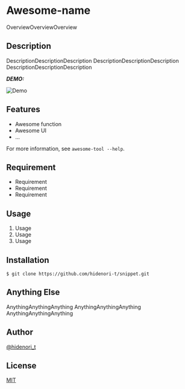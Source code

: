 <!--- https://qiita.com/b4b4r07/items/c80d53db9a0fd59086ec -->

# Awesome-name

<!---
![Badge Status](https://ci-as-a-service)
-->

OverviewOverviewOverview

## Description

DescriptionDescriptionDescription
DescriptionDescriptionDescription
DescriptionDescriptionDescription

***DEMO:***

![Demo](https://image-url.gif)

## Features

- Awesome function
- Awesome UI
- ...

For more information, see `awesome-tool --help`.

## Requirement

- Requirement
- Requirement
- Requirement

## Usage

1. Usage
2. Usage
3. Usage

## Installation

    $ git clone https://github.com/hidenori-t/snippet.git

## Anything Else

AnythingAnythingAnything
AnythingAnythingAnything
AnythingAnythingAnything

## Author

[@hidenori_t](https://twitter.com/hidenori_t)

## License

[MIT](http://b4b4r07.mit-license.org)
